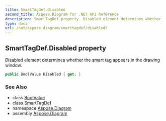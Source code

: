 ```yaml
---
title: SmartTagDef.Disabled
second_title: Aspose.Diagram for .NET API Reference
description: SmartTagDef property. Disabled element determines whether the smart tag appears in the drawing window
type: docs
url: /net/aspose.diagram/smarttagdef/disabled/
---
```

## SmartTagDef.Disabled property

Disabled element determines whether the smart tag appears in the drawing window.

```csharp
public BoolValue Disabled { get; }
```

### See Also

* class [BoolValue](../../boolvalue/)
* class [SmartTagDef](../)
* namespace [Aspose.Diagram](../../smarttagdef/)
* assembly [Aspose.Diagram](../../../)



